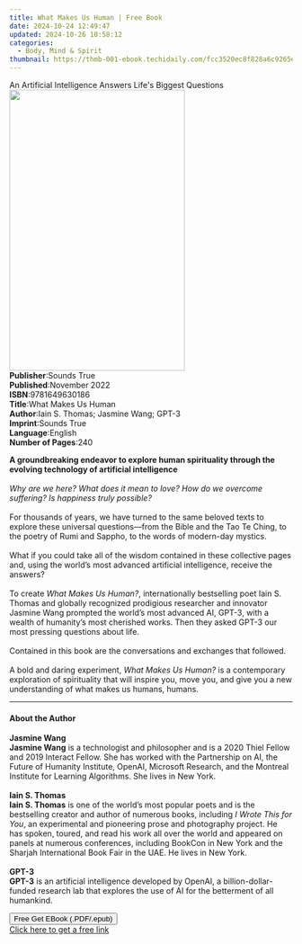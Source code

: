 ```yaml
---
title: What Makes Us Human | Free Book
date: 2024-10-24 12:49:47
updated: 2024-10-26 10:58:12
categories:
  - Body, Mind & Spirit
thumbnail: https://thmb-001-ebook.techidaily.com/fcc3520ec8f828a6c9265edaa81e43861330da09cfef9a973c891663dfcc3a75.jpg
---
```

<main id="book-container">
  <div class="flex flex-col">
    <div class="book-brief flex-1 py-6 px-4 sm:p-6 md:py-10 md:px-8">
      <!-- brief-->
      <div class="book-brief-main">
        An Artificial Intelligence Answers Life's Biggest Questions
      </div>
    </div>
    <div
      class="book-meta-info flex-1 grid gap-4 col-start-1 col-end-3 row-start-1 sm:mb-6 sm:grid-cols-4 lg:gap-6 lg:col-start-2 lg:row-end-6 lg:row-span-6 lg:mb-0"
    >
      <div
        class="book-meta-info-left place-content-center mt-4 p-4 text-sm leading-6 col-start-2 col-span-2 dark:text-slate-400"
      >
        <img
          class="w-full h-500 object-cover rounded-lg sm:h-255 sm:col-span-2 lg:col-span-full"
          src="https://img-001-ebook.techidaily.com/6470f3624b052783488ed071868fabb91ea94b4a3b46470292ec6b731df385a6.jpg"
          alt=""
          width="312"
          height="500"
        />
      </div>
      <div
        class="book-meta-info-right mt-2 col-start-1 row-start-2 col-span-3 self-center"
      >
        <!-- meta data  -->
        <div class="flex flex-col px-4 md:px-8">
          <div class="flex-1">
            <strong>Publisher</strong>:<span class="px-2">Sounds True</span>
          </div>
          <div class="flex-1">
            <strong>Published</strong>:<span class="px-2">November 2022</span>
          </div>
          <div class="flex-1">
            <strong>ISBN</strong>:<span class="px-2">9781649630186</span>
          </div>
          <div class="flex-1">
            <strong>Title</strong>:<span class="px-2">What Makes Us Human</span>
          </div>
          <div class="flex-1">
            <strong>Author</strong>:<span class="px-2"
              >Iain S. Thomas; Jasmine Wang; GPT-3</span
            >
          </div>
          <div class="flex-1">
            <strong>Imprint</strong>:<span class="px-2">Sounds True</span>
          </div>
          <div class="flex-1">
            <strong>Language</strong>:<span class="px-2">English</span>
          </div>
          <div class="flex-1">
            <strong>Number of Pages</strong>:<span class="px-2">240</span>
          </div>
        </div>
      </div>
    </div>
    <div class="book-description flex-1 py-6 px-4 sm:p-6 md:py-10 md:px-8">
      <div class="book-description-main">
        <div accordion-content="" id="description">
          <p>
            <b
              >A groundbreaking endeavor to explore human spirituality through
              the evolving technology of artificial intelligence</b
            ><br /><br /><i
              >Why are we here? What does it mean to love? How do we overcome
              suffering? Is happiness truly possible?</i
            ><br />&nbsp;<br />For thousands of years, we have turned to the
            same beloved texts to explore these universal questions—from the
            Bible and the Tao Te Ching, to the poetry of Rumi and Sappho, to the
            words of modern-day mystics.<br />&nbsp;<br />What if you could take
            all of the wisdom contained in these collective pages and, using the
            world’s most advanced artificial intelligence, receive the
            answers?&nbsp;<br />&nbsp;<br />To create
            <i>What Makes Us Human?</i>, internationally bestselling poet Iain
            S. Thomas and globally recognized prodigious researcher and
            innovator Jasmine Wang prompted the world’s most advanced AI, GPT-3,
            with a wealth of humanity’s most cherished works. Then they asked
            GPT-3 our most pressing questions about life.<br />&nbsp;<br />Contained
            in this book are the conversations and exchanges that followed.<br />&nbsp;<br />A
            bold and daring experiment,&nbsp;<i>What Makes Us Human?</i> is a
            contemporary exploration of spirituality that will inspire you, move
            you, and give you a new understanding of what makes us humans,
            humans.
          </p>
        </div>
        <div class="accordion-fader"></div>
      </div>
    </div>
    <div class="book-excerpts flex-1 py-6 px-4 sm:p-6 md:py-10 md:px-8">
      <!-- excerpts-->
      <div class="book-excerpts-main">
        <hr />
        <h4 class="placeholder placeholder-heading">
          <span>About the Author</span>
        </h4>
        <p></p>
        <p>
          <b>Jasmine Wang</b><br /><b>Jasmine Wang</b> is a technologist and
          philosopher and is a 2020 Thiel Fellow and 2019 Interact Fellow. She
          has worked with the Partnership on AI, the Future of Humanity
          Institute, OpenAI, Microsoft Research, and the Montreal Institute for
          Learning Algorithms. She lives in New York.<br /><br /><b
            >Iain S. Thomas</b
          ><br /><b>Iain S. Thomas</b> is one of the world’s most popular poets
          and is the bestselling creator and author of numerous books, including
          <i>I Wrote This for You</i>, an experimental and pioneering prose and
          photography project.&nbsp;He has spoken, toured, and read his work all
          over the world and appeared on panels at numerous conferences,
          including BookCon in New York and the Sharjah International Book Fair
          in the UAE. He lives in New York.<br /><br /><b>GPT-3</b><br /><b
            >GPT-3</b
          >
          is an artificial intelligence developed by OpenAI, a
          billion-dollar-funded research lab that explores the use of AI for the
          betterment of all humankind.
        </p>
        <p></p>
      </div>
    </div>
    <div
      class="book-about-author flex-1 py-6 px-4 sm:p-6 md:py-10 md:px-8"
    ></div>
    <div class="book-free-get flex-1 py-6 px-4 sm:p-6 md:py-10 md:px-8">
      <button
        id="btn-free-get"
        class="bg-blue-500 hover:bg-blue-700 text-white font-bold py-2 px-4 rounded"
      >
        Free Get EBook (.PDF/.epub)
      </button>
      <div id="countdown-display" class="px-2 text-lg mt-2"></div>
      <a
        id="free-link"
        class="hidden bg-blue-500 hover:bg-blue-700 text-white font-bold py-2 px-4 rounded"
        href="https://www.ebooks.com/en-us/book/210761551/what-makes-us-human/iain-s-thomas/"
        target="_blank"
        >Click here to get a free link</a
      >
    </div>
    <script>
      let countdownTime = 0;
      let countdownInterval = null;
      document
        .getElementById('btn-free-get')
        .addEventListener('click', startCountdown);
      function startCountdown() {
        countdownTime = new Date().getTime() + 60000 * 3;
        countdownInterval = setInterval(updateCountdown, 1000);
        document.getElementById('btn-free-get').disabled = true;
        document
          .getElementById('btn-free-get')
          .classList.add('bg-gray-500', 'cursor-not-allowed');
      }
      function updateCountdown() {
        let currentTime = new Date().getTime();
        let timeLeft = countdownTime - currentTime;
        let secondsLeft = Math.floor(timeLeft / 1000);
        document.getElementById('countdown-display').innerHTML =
          `Remaining time: ${secondsLeft} seconds.`;
        if (secondsLeft <= 0) {
          clearInterval(countdownInterval);
          document.getElementById('btn-free-get').classList.add('hidden');
          document.getElementById('free-link').classList.remove('hidden');
          document.getElementById('countdown-display').innerHTML = '';
        }
      }
    </script>
  </div>
</main>
